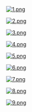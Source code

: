 [![1.png](https://i.postimg.cc/x8CyyrS9/1.png)](https://postimg.cc/JDfkM2nF)


[![2.png](https://i.postimg.cc/cJSRktN9/2.png)](https://postimg.cc/210LV6yh)


[![3.png](https://i.postimg.cc/Z5r3NYyr/3.png)](https://postimg.cc/Mnpv2S5T)


[![4.png](https://i.postimg.cc/pdCF00Cr/4.png)](https://postimg.cc/4KKyyQrR)


[![5.png](https://i.postimg.cc/7ZyJqvQb/5.png)](https://postimg.cc/XpQYgPW0)


[![6.png](https://i.postimg.cc/mDqhqKHL/6.png)](https://postimg.cc/TLVR570F)


[![7.png](https://i.postimg.cc/bdfrYbg4/7.png)](https://postimg.cc/wRFg01Sk)


[![8.png](https://i.postimg.cc/4xbwzRKh/8.png)](https://postimg.cc/NKF1cVkg)


[![9.png](https://i.postimg.cc/TPt94jJd/9.png)](https://postimg.cc/3yDmyvqV)
